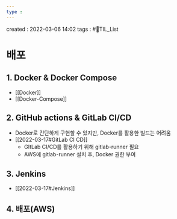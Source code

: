 ```yaml
---
type : 
---
```


created : 2022-03-06 14:02
tags : #📌TIL_List 

# 배포 

## 1. Docker & Docker Compose
- [[Docker]]
- [[Docker-Compose]]

## 2. GitHub actions & GitLab CI/CD
- Docker로 간단하게 구현할 수 있지만, Docker를 활용한 빌드는 어려움
- [[2022-03-17#GitLab CI CD]]
	- GItLab CI/CD를 활용하기 위해 gitlab-runner 필요
	- AWS에 gitlab-runner 설치 후, Docker 권한 부여

## 3. Jenkins
- [[2022-03-17#Jenkins]]

## 4. 배포(AWS)

